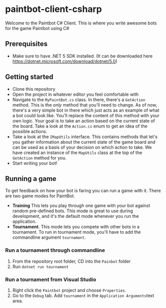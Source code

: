 # paintbot-client-csharp

Welcome to the Paintbot C# Client. This is where you write awesome bots for the game Paintbot using C#
## Prerequisites
 - Make sure to have .NET 5 SDK installed. (It can be downloaded here https://dotnet.microsoft.com/download/dotnet/5.0)
## Getting started
 - Clone this repository
 - Open the project in whatever editor you feel comfortable with
 - Navigate to the `MyPaintBot.cs` class. In there, there's a `GetAction` method. This is the *only* method that you'll need to  change. As of now, there's a very simple bot in there which just acts as an example of what a bot could look like. You'll replace the content of this method with your own logic. Your goal is to take an action based on the current state of the board. Take a look at the `Action.cs` enum to get an idea of the possible actions. 
 - Take a look at the `IMapUtils` interface. This contains methods that let's you gather information about the current state of the game board and can be used as a basis of your decision on which action to take. We have created an instance of the `MapUtils` class at the top of the `GetAction` method for you.
 - Start writing your bot! 
## Running a game
 To get feedback on how your bot is faring you can run a game with it. 
There are two game modes for PaintBot.  
 - **Training** This lets you play through one game with your bot against random pre-defined bots. This mode is great to use during development, and it's the default mode whenever you run the application. 
 - **Tournament**.  This mode lets you compete with other bots in a tournament. To run in tournament mode, you'll have to add the commandline argument `tournament`. 

### Run a tournament through commandline
1. From the repository root folder, CD into the `Painbot` folder
2. Run `dotnet run tournament`

### Run a tournament from Visual Studio
1. Right click the `Paintbot` project and choose `Properties`.
2. Go to the `Debug` tab. Add `tournament` in the `Application Arguments`text area. 

